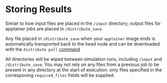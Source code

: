 # Storing Results

Simiar to how input files are placed in the `/input` directory, output files for apptainer
jobs are placed in `/distribute_save`.

Any file placed in `/distribute_save` when your `apptainer` image ends is automatically transported
back to the head node and can be downloaded with the `distribute pull` [command](./commands.md#pull)

All directories will be wiped between simulation runs, including `/input` and `/distribute_save`. 
You may not rely on any files from a previous job to be present in any directory at the start of execution: only
files specified in the corresponing `required_files` fields will be supplied.
